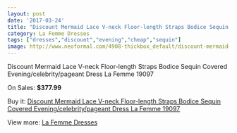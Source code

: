 ```yaml
---
layout: post
date: '2017-03-24'
title: "Discount Mermaid Lace V-neck Floor-length Straps Bodice Sequin Covered Evening/celebrity/pageant Dress La Femme 19097"
category: La Femme Dresses
tags: ["dresses","discount","evening","cheap","sequin"]
image: http://www.neoformal.com/4908-thickbox_default/discount-mermaid-lace-v-neck-floor-length-straps-bodice-sequin-covered-evening-celebrity-pageant-dress-la-femme-19097.jpg
---
```

Discount Mermaid Lace V-neck Floor-length Straps Bodice Sequin Covered Evening/celebrity/pageant Dress La Femme 19097

On Sales: **$377.99**
<a href="https://www.neoformal.com/en/la-femme-dresses/1813-discount-mermaid-lace-v-neck-floor-length-straps-bodice-sequin-covered-evening-celebrity-pageant-dress-la-femme-19097.html"><amp-img layout="responsive" width="600" height="600" src="//www.neoformal.com/4908-thickbox_default/discount-mermaid-lace-v-neck-floor-length-straps-bodice-sequin-covered-evening-celebrity-pageant-dress-la-femme-19097.jpg" alt="Discount Mermaid Lace V-neck Floor-length Straps Bodice Sequin Covered Evening/celebrity/pageant Dress La Femme 19097 0" /></a>
<a href="https://www.neoformal.com/en/la-femme-dresses/1813-discount-mermaid-lace-v-neck-floor-length-straps-bodice-sequin-covered-evening-celebrity-pageant-dress-la-femme-19097.html"><amp-img layout="responsive" width="600" height="600" src="//www.neoformal.com/4909-thickbox_default/discount-mermaid-lace-v-neck-floor-length-straps-bodice-sequin-covered-evening-celebrity-pageant-dress-la-femme-19097.jpg" alt="Discount Mermaid Lace V-neck Floor-length Straps Bodice Sequin Covered Evening/celebrity/pageant Dress La Femme 19097 1" /></a>

Buy it: [Discount Mermaid Lace V-neck Floor-length Straps Bodice Sequin Covered Evening/celebrity/pageant Dress La Femme 19097](https://www.neoformal.com/en/la-femme-dresses/1813-discount-mermaid-lace-v-neck-floor-length-straps-bodice-sequin-covered-evening-celebrity-pageant-dress-la-femme-19097.html "Discount Mermaid Lace V-neck Floor-length Straps Bodice Sequin Covered Evening/celebrity/pageant Dress La Femme 19097")

View more: [La Femme Dresses](https://www.neoformal.com/en/16-la-femme-dresses "La Femme Dresses")